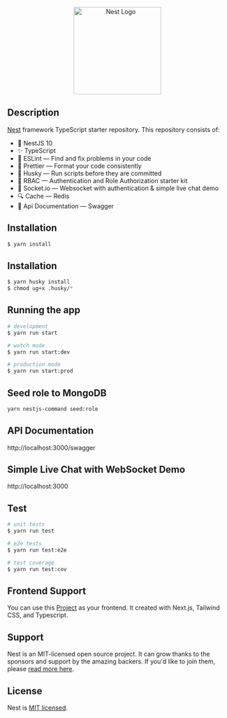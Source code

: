 <p align="center">
  <a href="http://nestjs.com/" target="blank"><img src="https://nestjs.com/img/logo-small.svg" width="200" alt="Nest Logo" /></a>
</p>

## Description

[Nest](https://github.com/nestjs/nest) framework TypeScript starter repository. This repository consists of:

- 🔼 NestJS 10
- ✨ TypeScript
- 📏 ESLint — Find and fix problems in your code
- 💖 Prettier — Format your code consistently
- 🐶 Husky — Run scripts before they are committed
- 🔑 RBAC — Authentication and Role Authorization starter kit
- :satellite: Socket.io — Websocket with authentication & simple live chat demo
- :mag: Cache — Redis
- :notebook: Api Documentation — Swagger

## Installation

```bash
$ yarn install
```

## Installation

```bash
$ yarn husky install
$ chmod ug+x .husky/*
```

## Running the app

```bash
# development
$ yarn run start

# watch mode
$ yarn run start:dev

# production mode
$ yarn run start:prod
```

## Seed role to MongoDB

```bash
yarn nestjs-command seed:role
```

## API Documentation

http://localhost:3000/swagger

## Simple Live Chat with WebSocket Demo

http://localhost:3000

## Test

```bash
# unit tests
$ yarn run test

# e2e tests
$ yarn run test:e2e

# test coverage
$ yarn run test:cov
```

## Frontend Support

You can use this [Project](https://github.com/ryanf10/ts-nextjs-tailwind-hoc-starter) as your frontend. It created with Next.js, Tailwind CSS, and Typescript.

## Support

Nest is an MIT-licensed open source project. It can grow thanks to the sponsors and support by the amazing backers. If you'd like to join them, please [read more here](https://docs.nestjs.com/support).

## License

Nest is [MIT licensed](LICENSE).
